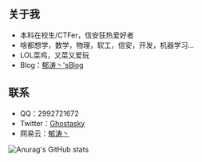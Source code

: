 ## 关于我
-  本科在校生/CTFer，信安狂热爱好者
-  啥都想学，数学，物理，软工，信安，开发，机器学习...
-  LOL菜鸡，又菜又爱玩
-  Blog：[郁涛丶'sBlog](https://ghostasky.github.io/)
## 联系
-   QQ：2992721672
-   Twitter：[Ghostasky](https://twitter.com/ghostasky)
-   网易云：[郁涛丶](https://music.163.com/#/user/home?id=439790351)


![Anurag's GitHub stats](https://github-readme-stats.vercel.app/api?username=Ghostasky&show_icons=true&theme=dark)
